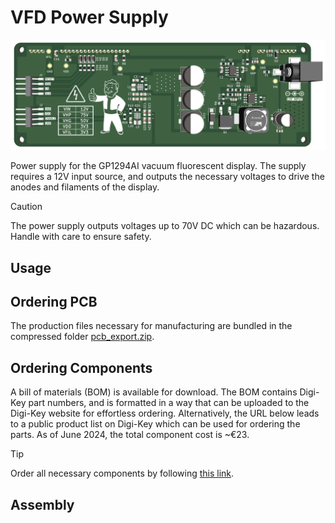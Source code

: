 # VFD Power Supply
![Render Bottom](img/render_bottom.png)

Power supply for the GP1294AI vacuum fluorescent display. The supply requires a 12V input source, and outputs the necessary voltages to drive the anodes and filaments of the display. 

> [!CAUTION]
> The power supply outputs voltages up to 70V DC which can be hazardous. Handle with care to ensure safety.

## Usage
## Ordering PCB
The production files necessary for manufacturing are bundled in the compressed folder [pcb_export.zip]().

## Ordering Components
A bill of materials (BOM) is available for download. The BOM contains Digi-Key part numbers, and is formatted in a way that can be uploaded to the Digi-Key website for effortless ordering.
Alternatively, the URL below leads to a public product list on Digi-Key which can be used for ordering the parts. As of June 2024, the total component cost is ~€23.

> [!TIP]
> Order all necessary components by following [this link](https://www.digikey.be/nl/mylists/list/VK1I6PIG8G). 

## Assembly
